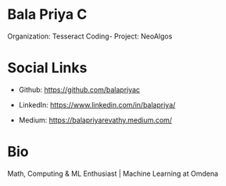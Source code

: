 # Bala Priya C

Organization: Tesseract Coding- Project: NeoAlgos

# Social Links

- Github: https://github.com/balapriyac

- LinkedIn: https://www.linkedin.com/in/balapriya/

- Medium: https://balapriyarevathy.medium.com/

# Bio

Math, Computing & ML Enthusiast | Machine Learning at Omdena 


